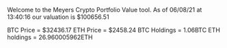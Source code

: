 Welcome to the Meyers Crypto Portfolio Value tool. 
As of 06/08/21 at 13:40:16 our valuation is $100656.51 

BTC Price = $32436.17
 ETH Price = $2458.24
BTC Holdings = 1.06BTC
 ETH holdings = 26.960005962ETH 
